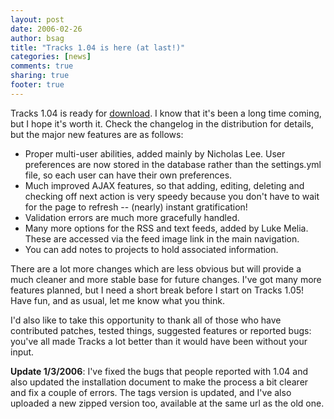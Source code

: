```yaml
---
layout: post
date: 2006-02-26 
author: bsag 
title: "Tracks 1.04 is here (at last!)" 
categories: [news] 
comments: true
sharing: true
footer: true
---
```


Tracks 1.04 is ready for [download](http://rousette.org.uk/projects/downloads/31/tracks-104). I know that it's been a long time coming, but I hope it's worth it. Check the changelog in the distribution for details, but the major new features are as follows:

* Proper multi-user abilities, added mainly by Nicholas Lee. User preferences are now stored in the database rather than the settings.yml file, so each user can have their own preferences.
* Much improved AJAX features, so that adding, editing, deleting and checking off next action is very speedy because you don't have to wait for the page to refresh -- (nearly) instant gratification!
* Validation errors are much more gracefully handled.
* Many more options for the RSS and text feeds, added by Luke Melia. These are accessed via the feed image link in the main navigation.
* You can add notes to projects to hold associated information. 

There are a lot more changes which are less obvious but will provide a much cleaner and more stable base for future changes. I've got many more features planned, but I need a short break before I start on Tracks 1.05! Have fun, and as usual, let me know what you think.

I'd also like to take this opportunity to thank all of those who have contributed patches, tested things, suggested features or reported bugs: you've all made Tracks a lot better than it would have been without your input.

**Update 1/3/2006**: I've fixed the bugs that people reported with 1.04 and also updated the installation document to make the process a bit clearer and fix a couple of errors. The tags version is updated, and I've also uploaded a new zipped version too, available at the same url as the old one. 
